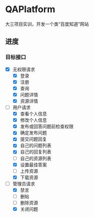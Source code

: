 # QAPlatform
大三项目实训，开发一个类“百度知道”网站

## 进度
### 目标接口

- [x] 无权限请求
  - [x] 登录
  - [x] 注册
  - [x] 查询
  - [x] 问题详情
  - [x] 资源详情
- [ ] 用户请求
  - [x] 查看个人信息
  - [x] 修改个人信息
  - [x] 发布或回答问题前检查权限
  - [x] 确定发布问题
  - [x] 提交问题回复
  - [x] 自己的问题列表
  - [x] 自己的回复列表
  - [ ] 自己的资源列表
  - [x] 设置最佳答案
  - [ ] 上传资源
  - [x] 下载资源
- [ ] 管理员请求
  - [x] 禁言
  - [ ] 删帖
  - [ ] 删除资源
  - [x] 关闭问题
